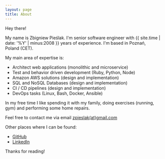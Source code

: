 ```yaml
---
layout: page
title: About
---
```


Hey there!

My name is Zbigniew Pieślak. I'm senior software engineer with {{ site.time | date: '%Y' | minus:2008 }} years of experience. I'm based in Poznań, Poland (CET).

My main area of expertise is:

* Architect web applications (monolithic and microservice)
* Test and behavior driven development (Ruby, Python, Node)
* Amazon AWS solutions (design and implementation)
* SQL and NoSQL Databases (design and implementation)
* CI / CD pipelines (design and implementation)
* DevOps tasks (Linux, Bash, Docker, Ansible)

In my free time I like spending it with my family, doing exercises (running, gym) and performing some home repairs.

Feel free to contact me via email [zpieslak(at)gmail.com](mailto:&#122;&#112;&#105;&#101;&#115;&#108;&#97;&#107;&#64;&#103;&#109;&#97;&#105;&#108;&#46;&#99;&#111;&#109;)

Other places where I can be found:

* [GitHub](https://github.com/zpieslak)
* [LinkedIn](https://www.linkedin.com/in/pieslak)

Thanks for reading!
